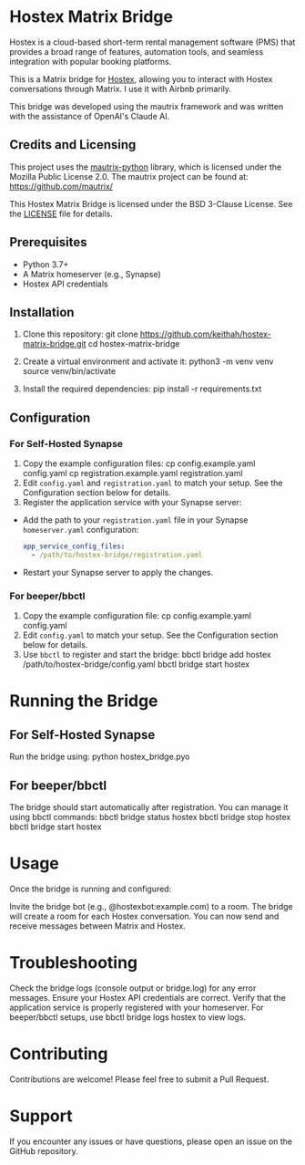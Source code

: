# Hostex Matrix Bridge

Hostex is a cloud-based short-term rental management software (PMS) that provides a broad range of features, automation tools, and seamless integration with popular booking platforms.

This is a Matrix bridge for [Hostex](https://hostex.io), allowing you to interact with Hostex conversations through Matrix. I use it with Airbnb primarily.

This bridge was developed using the mautrix framework and was written with the assistance of OpenAI's Claude AI.

## Credits and Licensing

This project uses the [mautrix-python](https://github.com/mautrix/python) library, which is licensed under the Mozilla Public License 2.0. The mautrix project can be found at: https://github.com/mautrix/

This Hostex Matrix Bridge is licensed under the BSD 3-Clause License. See the [LICENSE](LICENSE) file for details.

## Prerequisites

- Python 3.7+
- A Matrix homeserver (e.g., Synapse)
- Hostex API credentials

## Installation

1. Clone this repository:
git clone https://github.com/keithah/hostex-matrix-bridge.git
cd hostex-matrix-bridge

2. Create a virtual environment and activate it:
python3 -m venv venv
source venv/bin/activate

3. Install the required dependencies:
pip install -r requirements.txt

## Configuration

### For Self-Hosted Synapse

1. Copy the example configuration files:
cp config.example.yaml config.yaml
cp registration.example.yaml registration.yaml
2. Edit `config.yaml` and `registration.yaml` to match your setup. See the Configuration section below for details.
3. Register the application service with your Synapse server:
- Add the path to your `registration.yaml` file in your Synapse `homeserver.yaml` configuration:
  ```yaml
  app_service_config_files:
    - /path/to/hostex-bridge/registration.yaml
  ```
- Restart your Synapse server to apply the changes.

### For beeper/bbctl

1. Copy the example configuration file:
cp config.example.yaml config.yaml
2. Edit `config.yaml` to match your setup. See the Configuration section below for details.
3. Use `bbctl` to register and start the bridge:
bbctl bridge add hostex /path/to/hostex-bridge/config.yaml
bbctl bridge start hostex

# Running the Bridge
## For Self-Hosted Synapse

Run the bridge using:
python hostex_bridge.pyo

## For beeper/bbctl
The bridge should start automatically after registration. You can manage it using bbctl commands:
bbctl bridge status hostex
bbctl bridge stop hostex
bbctl bridge start hostex

# Usage
Once the bridge is running and configured:

Invite the bridge bot (e.g., @hostexbot:example.com) to a room.
The bridge will create a room for each Hostex conversation.
You can now send and receive messages between Matrix and Hostex.

# Troubleshooting

Check the bridge logs (console output or bridge.log) for any error messages.
Ensure your Hostex API credentials are correct.
Verify that the application service is properly registered with your homeserver.
For beeper/bbctl setups, use bbctl bridge logs hostex to view logs.

# Contributing
Contributions are welcome! Please feel free to submit a Pull Request.
# Support
If you encounter any issues or have questions, please open an issue on the GitHub repository.


